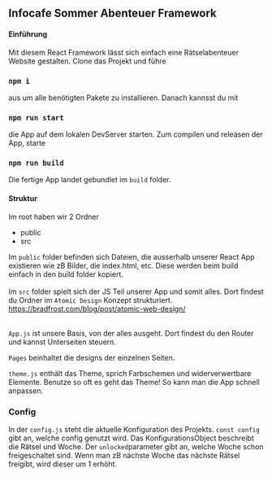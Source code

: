 ## Infocafe Sommer Abenteuer Framework

#### Einführung

Mit diesem React Framework lässt sich einfach eine Rätselabenteuer Website gestalten.
Clone das Projekt und führe

### `npm i`

aus um alle benötigten Pakete zu installieren.
Danach kannsst du mit

### `npm run start`

die App auf dem lokalen DevServer starten.
Zum compilen und releasen der App, starte

### `npm run build`

Die fertige App landet gebundlet im `build` folder.<br />

#### Struktur

Im root haben wir 2 Ordner<br/>

- public
- src

Im `public` folder befinden sich Dateien, die ausserhalb unserer React App existieren wie zB Bilder, die index.html, etc. Diese werden beim build einfach in den build folder kopiert.<br/> <br/>
Im `src` folder spielt sich der JS Teil unserer App und somit alles. Dort findest du Ordner im `Atomic Design` Konzept strukturiert.
<br/>
https://bradfrost.com/blog/post/atomic-web-design/ <br/><br/>

`App.js` ist unsere Basis, von der alles ausgeht. Dort findest du den Router und kannst Unterseiten steuern.

`Pages` beinhaltet die designs der einzelnen Seiten.

`theme.js` enthält das Theme, sprich Farbschemen und widerverwertbare Elemente. Benutze so oft es geht das Theme! So kann man die App schnell anpassen.

### Config

In der `config.js` steht die aktuelle Konfiguration des Projekts.
`const config` gibt an, welche config genutzt wird.
Das KonfigurationsObject beschreibt die Rätsel und Woche.
Der `unlocked`parameter gibt an, welche Woche schon freigeschaltet sind. Wenn man zB nächste Woche das nächste Rätsel freigibt, wird dieser um 1 erhöht.
